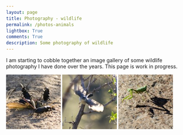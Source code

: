 ```yaml
---
layout: page
title: Photography - wildlife
permalink: /photos-animals
lightbox: True
comments: True
description: Some photography of wildlife
---
```


I am starting to cobble together an image gallery of some wildlife photography I have done over the years. This page is work in progress.


<div>
<a class="example-image-link" href="assets/galleries/animals/MG_1138-copy.jpg" data-lightbox="animals" data-title="My caption"><img src="assets/galleries/animals/MG_1138-copy-150x150.jpg"/></a>
<a href="assets/galleries/animals/MG_1163-copy.jpg" data-lightbox="animals" data-title="My caption"><img src="assets/galleries/animals/MG_1163-copy-150x150.jpg"/></a>
<a href="assets/galleries/animals/MG_1387-copy.jpg" data-lightbox="animals" data-title="My caption"><img src="assets/galleries/animals/MG_1387-copy-150x150.jpg"/></a>
</div>


